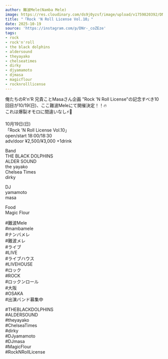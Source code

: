 ```yaml
---
author: 難波Mele(Namba Mele)
image: https://res.cloudinary.com/ds9j0yzsf/image/upload/v1759820392/DNr-_coZEze.jpg
title: "「Rock 'N Roll License Vol.10」"
date: 2025-10-19
source: 'https://instagram.com/p/DNr-_coZEze'
tags:
- rock
- rock'n'roll
- the black dolphins
- aldersound
- theyayako
- chelseatimes
- dirky
- djyamamoto
- djmasa
- magicflour
- rocknrolllicense
---
```

俺たちのR'n'R 兄貴ことMasaさん企画 "Rock 'N Roll License"の記念すべき10回目が10/19(日)、ここ難波Meleにて開催決定！！🔥<br>
これは爆裂オモロに間違いなし⚡🦖

10月19日(日)<br>
「Rock 'N Roll License Vol.10」<br>
open/start 18:00/18:30<br>
adv/door ¥2,500/¥3,000 +1drink

Band<br>
THE BLACK DOLPHINS<br>
ALDER SOUND<br>
the yayako<br>
Chelsea Times<br>
dirky

DJ<br>
yamamoto<br>
masa

Food<br>
Magic Flour

#難波Mele<br>
#mambamele<br>
#ナンバメレ<br>
#難波メレ<br>
#ライブ<br>
#LIVE<br>
#ライブハウス<br>
#LIVEHOUSE<br>
#ロック<br>
#ROCK<br>
#ロックンロール<br>
#大阪<br>
#OSAKA<br>
#出演バンド募集中

#THEBLACKDOLPHINS<br>
#ALDERSOUND<br>
#theyayako<br>
#ChelseaTimes<br>
#dirky<br>
#DJyamamoto<br>
#DJmasa<br>
#MagicFlour<br>
#RockNRollLicense